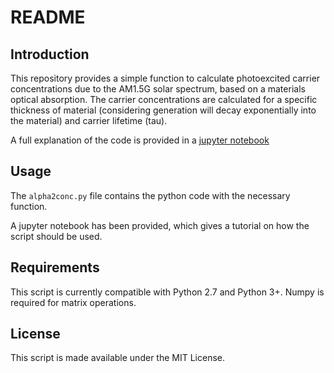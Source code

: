README
======

Introduction
------------

This repository provides a simple function to calculate photoexcited
carrier concentrations due to the AM1.5G solar spectrum, based on a
materials optical absorption. The carrier concentrations are calculated
for a specific thickness of material (considering generation will decay
exponentially into the material) and carrier lifetime (tau).

A full explanation of the code is provided in a [jupyter notebook](https://github.com/utf/alpha2conc/blob/master/tutorial_notebook.ipynb)

Usage
-----

The `alpha2conc.py` file contains the python code with the necessary function.

A jupyter notebook has been provided, which gives a tutorial on how the script
should be used.

Requirements
------------

This script is currently compatible with Python 2.7 and Python 3+.
Numpy is required for matrix operations.

License
-------

This script is made available under the MIT License.
